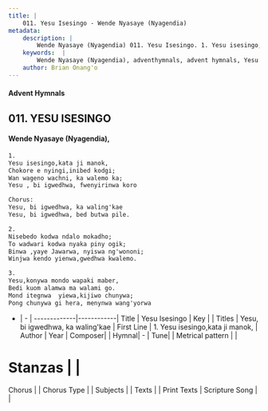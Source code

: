```yaml
---
title: |
    011. Yesu Isesingo - Wende Nyasaye (Nyagendia)
metadata:
    description: |
        Wende Nyasaye (Nyagendia) 011. Yesu Isesingo. 1. Yesu isesingo,kata ji manok, Chokore e nyingi,inibed kodgi; Wan wageno wachni, ka walemo ka; Yesu , bi igwedhwa, fwenyirinwa koro  Chorus:	 Yesu, bi igwedhwa, ka waling'kae Yesu, bi igwedhwa, bed butwa pile.  2. Nisebedo kodwa ndalo mokadho; To wadwari kodwa nyaka piny ogik; Binwa ,yaye Jawarwa, nyiswa ng'wononi; Winjwa kendo yienwa,gwedhwa kwalemo.  3. Yesu,konywa mondo wapaki maber, Bedi kuom alamwa ma walami go. Mond itegnwa  yiewa,kijiwo chunywa; Pong chunywa gi hera, menynwa wang'yorwa  
    keywords:  |
        Wende Nyasaye (Nyagendia), adventhymnals, advent hymnals, Yesu Isesingo, 1. Yesu isesingo,kata ji manok,. Yesu, bi igwedhwa, ka waling'kae
    author: Brian Onang'o
---
```


#### Advent Hymnals
## 011. YESU ISESINGO
####  Wende Nyasaye (Nyagendia),

```txt
1.
Yesu isesingo,kata ji manok,
Chokore e nyingi,inibed kodgi;
Wan wageno wachni, ka walemo ka;
Yesu , bi igwedhwa, fwenyirinwa koro

Chorus:	
Yesu, bi igwedhwa, ka waling'kae
Yesu, bi igwedhwa, bed butwa pile.

2.
Nisebedo kodwa ndalo mokadho;
To wadwari kodwa nyaka piny ogik;
Binwa ,yaye Jawarwa, nyiswa ng'wononi;
Winjwa kendo yienwa,gwedhwa kwalemo.

3.
Yesu,konywa mondo wapaki maber,
Bedi kuom alamwa ma walami go.
Mond itegnwa  yiewa,kijiwo chunywa;
Pong chunywa gi hera, menynwa wang'yorwa


```

- |   -  |
-------------|------------|
Title | Yesu Isesingo |
Key |  |
Titles | Yesu, bi igwedhwa, ka waling'kae |
First Line | 1. Yesu isesingo,kata ji manok, |
Author | 
Year | 
Composer| |
Hymnal|  - |
Tune|  |
Metrical pattern | |
# Stanzas |  |
Chorus |  |
Chorus Type |  |
Subjects | |
Texts |  |
Print Texts | 
Scripture Song |  |
    
